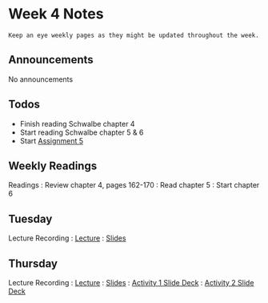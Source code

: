 
# Week 4 Notes

```{note}
Keep an eye weekly pages as they might be updated throughout the week.
```

## Announcements

No announcements

## Todos

* Finish reading Schwalbe chapter 4
* Start reading Schwalbe chapter 5 & 6
* Start [Assignment 5](../assignments/a5.md)

## Weekly Readings

Readings
: Review chapter 4, pages 162-170
: Read chapter 5
: Start chapter 6


## Tuesday

Lecture Recording
: [Lecture](https://uci.yuja.com/V/Video?v=8949672&node=38654570&a=101225566&autoplay=1)
: [Slides](https://docs.google.com/presentation/d/10eYQ_bZCl9KBIuNlWrheBBs8xivg016eTogpaas5X_A/edit?usp=sharing)


## Thursday

Lecture Recording
: [Lecture]()
: [Slides](https://docs.google.com/presentation/d/1yDbx_dVkn3d_6rNme-c_EsaZbwT8A4Cwj-FjOjd0dmg/edit?usp=sharing)
: [Activity 1 Slide Deck](https://docs.google.com/presentation/d/1nr2y9tP-5UYeaLapDgTzsQYeXWQj_e2GFXBqdFFOIdE/edit?usp=sharing)
: [Activity 2 Slide Deck](https://docs.google.com/presentation/d/1_V0eKqv5C0HF1uTn4D2d42AwxMz6G4l-FWfUBTlcpeY/edit?usp=sharing)
